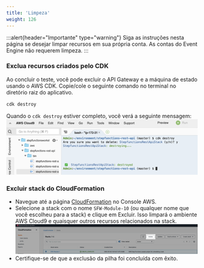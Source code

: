 ```yaml
---
title: 'Limpeza'
weight: 126
---
```


:::alert{header="Importante" type="warning"}
Siga as instruções nesta página se desejar limpar recursos em sua própria conta. As contas do Event Engine não requerem limpeza.
:::

### Exclua recursos criados pelo CDK

Ao concluir o teste, você pode excluir o API Gateway e a máquina de estado usando o AWS CDK. Copie/cole o seguinte comando no terminal no diretório raiz do aplicativo.

```bash
cdk destroy
```

Quando o `cdk destroy` estiver completo, você verá a seguinte mensagem:
![CDK Destroy](/static/img/module-10/cdk-destroy.png)

### Excluir stack do CloudFormation

- Navegue até a página [CloudFormation](https://console.aws.amazon.com/cloudformation/home) no Console AWS.
- Selecione a stack com o nome `SFW-Module-10` (ou qualquer nome que você escolheu para a stack) e clique em Excluir. Isso limpará o ambiente AWS Cloud9 e quaisquer outros recursos relacionados na stack.
  ![CloudFormation delete](/static/img/setup/setup-cloudformation-delete.png)
- Certifique-se de que a exclusão da pilha foi concluída com êxito.
